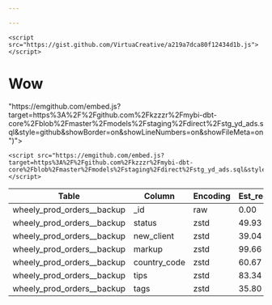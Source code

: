 ```yaml
---

---
```

<script src="https://gist.github.com/kzzzr/3447f5d7e316d6c05202d3d2894a5807.js"></script>

<script src="https://gist.github.com/kzzzr/3447f5d7e316d6c05202d3d2894a5807.js"></script>

    <script src="https://gist.github.com/VirtuaCreative/a219a7dca80f12434d1b.js"></script>
    

<script src="https://gist.github.com/VirtuaCreative/a219a7dca80f12434d1b.js"></script>

<script src="https://gist.github.com/VirtuaCreative/a219a7dca80f12434d1b.js"></script>



# Wow

<script src="\[https://emgithub.com/embed.js?target=https%3A%2F%2Fgithub.com%2Fkzzzr%2Fmybi-dbt-core%2Fblob%2Fmaster%2Fmodels%2Fstaging%2Fdirect%2Fstg_yd_ads.sql&style=github&showBorder=on&showLineNumbers=on&showFileMeta=on\](<script src="https://emgithub.com/embed.js?target=https%3A%2F%2Fgithub.com%2Fkzzzr%2Fmybi-dbt-core%2Fblob%2Fmaster%2Fmodels%2Fstaging%2Fdirect%2Fstg_yd_ads.sql&style=github&showBorder=on&showLineNumbers=on&showFileMeta=on"></script> "https://emgithub.com/embed.js?target=https%3A%2F%2Fgithub.com%2Fkzzzr%2Fmybi-dbt-core%2Fblob%2Fmaster%2Fmodels%2Fstaging%2Fdirect%2Fstg_yd_ads.sql&style=github&showBorder=on&showLineNumbers=on&showFileMeta=on")"></script>

    <script src="https://emgithub.com/embed.js?target=https%3A%2F%2Fgithub.com%2Fkzzzr%2Fmybi-dbt-core%2Fblob%2Fmaster%2Fmodels%2Fstaging%2Fdirect%2Fstg_yd_ads.sql&style=github&showBorder=on&showLineNumbers=on&showFileMeta=on"></script>

<script src="[https://gist.github.com/kzzzr/3447f5d7e316d6c05202d3d2894a5807.js](https://gist.github.com/kzzzr/3447f5d7e316d6c05202d3d2894a5807.js "https://gist.github.com/kzzzr/3447f5d7e316d6c05202d3d2894a5807.js")"></script>

| Table | Column | Encoding | Est_reduction_pct |
| --- | --- | --- | --- |
| wheely_prod_orders__backup | _id | raw | 0.00 |
| wheely_prod_orders__backup | status | zstd | 49.93 |
| wheely_prod_orders__backup | new_client | zstd | 39.04 |
| wheely_prod_orders__backup | markup | zstd | 99.66 |
| wheely_prod_orders__backup | country_code | zstd | 60.67 |
| wheely_prod_orders__backup | tips | zstd | 83.34 |
| wheely_prod_orders__backup | tags | zstd | 35.80 |